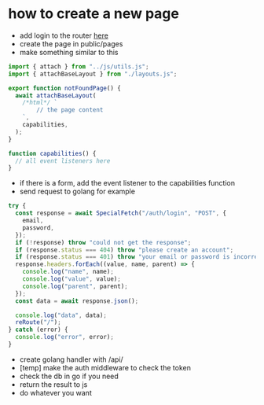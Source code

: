 # how to create a new page

- add login to the router [here](public/js/app.js#L5)
- create the page in public/pages
- make something similar to this

```js
import { attach } from "../js/utils.js";
import { attachBaseLayout } from "./layouts.js";

export function notFoundPage() {
  await attachBaseLayout(
    /*html*/ `
        // the page content
    `,
    capabilities,
  );
}

function capabilities() {
  // all event listeners here
}
```

- if there is a form, add the event listener to the capabilities function
- send request to golang for example

```js
try {
  const response = await SpecialFetch("/auth/login", "POST", {
    email,
    password,
  });
  if (!response) throw "could not get the response";
  if (response.status === 404) throw "please create an account";
  if (response.status === 401) throw "your email or password is incorrect";
  response.headers.forEach((value, name, parent) => {
    console.log("name", name);
    console.log("value", value);
    console.log("parent", parent);
  });
  const data = await response.json();

  console.log("data", data);
  reRoute("/");
} catch (error) {
  console.log("error", error);
}
```

- create golang handler with /api/<action name>
- [temp] make the auth middleware to check the token
- check the db in go if you need
- return the result to js
- do whatever you want

